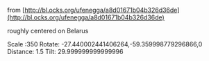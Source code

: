from [http://bl.ocks.org/ufenegga/a8d01671b04b326d36de](http://bl.ocks.org/ufenegga/a8d01671b04b326d36de)

roughly centered on Belarus

Scale :350 
Rotate: -27.440002441406264,-59.359998779296866,0 
Distance: 1.5 
Tilt: 29.999999999999996